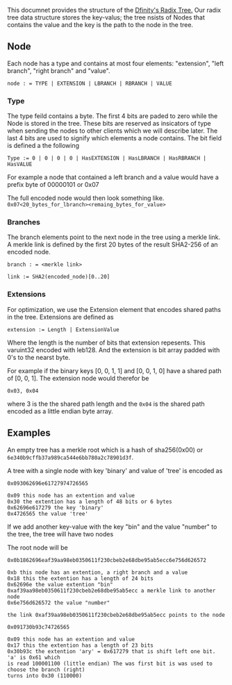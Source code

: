 This documnet provides the structure of the [Dfinity's Radix Tree.](https://ipfs.io/ipns/QmdJiuMWp2FxyaerfLrtdLF6Nr1EWpL7dPAxA9oKSPYYgV/wiki/Radix_tree.html) 
Our radix tree data structure stores the key-valus; the tree nsists of Nodes that contains the value and the key is the path to the node in the tree.

## Node
Each node has a type and contains at most four elements: 
"extension", "left branch", "right branch" and "value".

```
node : = TYPE | EXTENSION | LBRANCH | RBRANCH | VALUE
```

### Type
The type feild contains a byte. The first 4 bits are paded to zero while the Node is stored in the tree. These bits are reserved as insicators of type when sending the nodes to other clients which we will describe later. The last 4 bits are used to signify which elements a node contains. The bit field is defined a the following

```
Type := 0 | 0 | 0 | 0 | HasEXTENSION | HasLBRANCH | HasRBRANCH | HasVALUE
```

For example a node that contained a left branch and a value would have a prefix byte of 00000101 or 0x07

The full encoded node would then look something like. `0x07<20_bytes_for_lbranch><remaing_bytes_for_value>` 


### Branches

The branch elements point to the next node in the tree using a merkle link.
A merkle link is defined by the first 20 bytes of the result SHA2-256 of an encoded node.


```
branch : = <merkle link>
```

```
link := SHA2(encoded_node)[0..20]
```


### Extensions
For optimization, we use the Extension element that encodes shared paths in the tree. Extensions are defined as

```
extension := Length | ExtensionValue

```
Where the length is the number of bits that extension repesents. This varuint32
encoded with leb128. And the extension is bit array padded with 0's to the nearst byte. 

For example if the binary keys [0, 0, 1, 1] and
[0, 0, 1, 0] have a shared path of [0, 0, 1]. The extension node would therefor be

`0x03, 0x04`

where 3 is the the shared path length and the `0x04` is the shared path encoded
as a little endian byte array.

## Examples

An empty tree has a merkle root which is a hash of sha256(0x00) or `6e340b9cffb37a989ca544e6bb780a2c78901d3f`.


A tree with a single node with key 'binary' and value of 'tree' is encoded as

```
0x093062696e61727974726565

0x09 this node has an extention and value
0x30 the extention has a length of 48 bits or 6 bytes
0x62696e617279 the key 'binary'
0x4726565 the value 'tree'
```

If we add another key-value with the key "bin" and the value "number" to the tree, the tree will have two nodes

The root node will be

```
0x0b1862696eaf39aa98eb0350611f230cbeb2e68dbe95ab5ecc6e756d626572

0xb this node has an extention, a right branch and a value
0x18 this the extention has a length of 24 bits
0x62696e the value extention "bin"
0xaf39aa98eb0350611f230cbeb2e68dbe95ab5ecc a merkle link to another node
0x6e756d626572 the value "number"

the link 0xaf39aa98eb0350611f230cbeb2e68dbe95ab5ecc points to the node

0x091730b93c74726565

0x09 this node has an extention and value
0x17 this the extention has a length of 23 bits
0x30b93c the extention 'ary' = 0x617279 that is shift left one bit. 'a' is 0x61 which
is read 100001100 (little endian) The was first bit is was used to choose the branch (right)
turns into 0x30 (110000)
```
